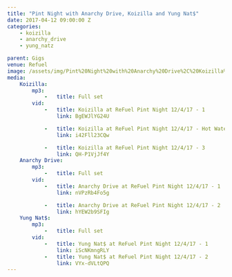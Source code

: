 ```yaml
---
title: "Pint Night with Anarchy Drive, Koizilla and Yung Nat$"
date: 2017-04-12 09:00:00 Z
categories:
    - koizilla
    - anarchy_drive
    - yung_natz

parent: Gigs
venue: Refuel
image: /assets/img/Pint%20Night%20with%20Anarchy%20Drive%2C%20Koizilla%20and%20Yung%20Nat%24/cover.jpg
media:
    Koizilla:
        mp3:
            -   title: Full set
        vid:
            -   title: Koizilla at ReFuel Pint Night 12/4/17 - 1
                link: BgEWJlYG24U

            -   title: Koizilla at ReFuel Pint Night 12/4/17 - Hot Water
                link: i42Fll23CQw

            -   title: Koizilla at ReFuel Pint Night 12/4/17 - 3
                link: QH-P1VjJf4Y
    Anarchy Drive:
        mp3:
            -   title: Full set
        vid: 
            -   title: Anarchy Drive at ReFuel Pint Night 12/4/17 - 1
                link: nVPzRb4Fo5g

            -   title: Anarchy Drive at ReFuel Pint Night 12/4/17 - 2
                link: hYEW2b9SFIg
    Yung Nat$:
        mp3:
            -   title: Full set
        vid:
            -   title: Yung Nat$ at ReFuel Pint Night 12/4/17 - 1
                link: iScNKmngRLY
            -   title: Yung Nat$ at ReFuel Pint Night 12/4/17 - 2
                link: VYx-dVLtQPQ
---
```


